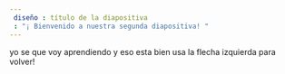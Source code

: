 ```yaml
---
 diseño : título de la diapositiva
 : "¡ Bienvenido a nuestra segunda diapositiva! "
---
```

yo se que voy aprendiendo y eso esta bien
usa la flecha izquierda para volver!
